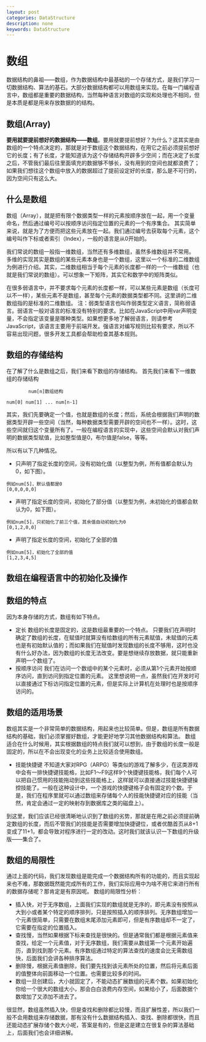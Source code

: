 ```yaml
---
layout: post
categories: DataStructure
description: none
keywords: DataStructure
---
```

# 数组
数据结构的鼻祖——数组，作为数据结构中最基础的一个存储方式，是我们学习一切数据结构、算法的基石。大部分数据结构都可以用数组来实现。在每一门编程语言中，数组都是重要的数据结构，当然每种语言对数组的实现和处理也不相同，但是本质是都是用来存放数据的的结构。

## 数组(Array)
**要用就要提前想好的数据结构——数组**。要用就要提前想好？为什么？这其实是由数组的一个特点决定的，那就是对于数组这个数据结构，在用它之前必须提前想好它的长度；有了长度，才能知道该为这个存储结构开辟多少空间；而在决定了长度之后，不管我们最后往里面填充的数据够不够长，没有用到的空间也就都浪费了；如果我们想往这个数组中放入的数据超过了提前设定好的长度，那么是不可行的，因为空间只有这么大。

## 什么是数组
数组（Array），就是把有限个数据类型一样的元素按顺序放在一起，用一个变量命名，然后通过编号可以按顺序访问指定位置的元素的一个有序集合。 其实简单来说，就是为了方便而把这些元素放在一起。我们通过编号去获取每个元素，这个编号叫作下标或者索引（Index），一般的语言是从0开始的。

我们常说的数组一般指一维数组，当然还有多维数组，虽然多维数组并不常用。 多维的实现其实是数组的某些元素本身也是一个数组，这里以一个标准的二维数组为例进行介绍。其实，二维数组相当于每个元素的长度都一样的一个一维数组（也就是我们常说的数组）。可以想象一下矩阵，其实它和数学中的矩阵类似。

在很多弱语言中，并不要求每个元素的长度都一样，可以某些元素是数组（长度可以不一样），某些元素不是数组，甚至每个元素的数据类型都不同。这里讲的二维数组指的是标准的二维数组。 注：弱类型语言也叫作弱类型定义语言，简称弱语言。弱语言一般对语言的标准没有特别的要求。比如在JavaScript中用var声明变量，不会指定该变量是哪种类型。如果想更多地了解弱语言，则请参考JavaScript，该语言主要用于前端开发。强语言对编写规则比较有要求，所以不容易出现问题，很多开发工具都会帮助检查其基本规则。

## 数组的存储结构
在了解了什么是数组之后，我们来看下数组的存储结构。
首先我们来看下一维数组的存储结构
```text
        num[n]数组结构

num[0] num[1] ... num[n-1]
```
其实，我们先要确定一个值，也就是数组的长度；然后，系统会根据我们声明的数据类型开辟一些空间（当然，每种数据类型需要开辟的空间也不一样）。这时，这些空间就归这个变量所有了。一般在编程语言的实现中，这些空间会默认对我们声明的数据类型赋值，比如整型值是0，布尔值是false，等等。

所以有以下几种情况。
- 只声明了指定长度的空间，没有初始化值（以整型为例，所有值都会默认为0，如下图）。
```text
例如num[5]，默认值都是0
[0,0,0,0,0]
```
- 声明了指定长度的空间，初始化了部分值（以整型为例，未初始化的值都会默认为0，如下图）。
```text
例如num[5]，只初始化了前三个值，其余值自动初始化为0
[0,1,2,0,0]
```
- 声明了指定长度的空间，初始化了全部的值
```text
例如num[5]，初始化了全部的值
[1,2,3,4,5]
```

## 数组在编程语言中的初始化及操作




## 数组的特点
因为本身存储的方式，数组有如下特点。
- 定长
数组的长度是固定的，这是数组最重要的一个特点。
只要我们在声明时确定了数组的长度，在赋值时就算没有给数组的所有元素赋值，未赋值的元素也是有初始默认值的；而如果我们在赋值时发现数组的长度不够用，这时也没有什么好办法，因为数组的长度无法改变。要是想继续存放数据，就只能重新声明一个数组了。
- 按顺序访问
我们在访问一个数组中的某个元素时，必须从第1个元素开始按顺序访问，直到访问到指定位置的元素。 这里想说明一点，虽然我们在开发时可以直接通过下标访问指定位置的元素，但是实际上计算机在处理时也是按顺序访问的。

## 数组的适用场景
数组其实是一个非常简单的数据结构，用起来也比较简单。但是，数组是所有数据结构的基础，我们必须掌握好数组，才能更好地学习其他数据结构和算法。 数组适合在什么时候用，其实根据数组的特点我们就可以想到，由于数组的长度一般是固定的，所以在不会出现变化的业务上比较适合使用数组。

- 技能快捷键
不知道大家对RPG（ARPG）等类似的游戏了解多少，在这类游戏中会有一排快捷键技能格，比如F1～F9这样9个快捷键技能格，我们每个人可以把自己惯用的技能拖动到这些技能格上，这样就可以直接通过技能快捷键操控技能了。一般在这种设计中，一个游戏的快捷键格子会有固定的个数。于是，我们在程序里就可以通过数组来存储每个人的技能快捷键对应的技能（当然，肯定会通过一定的映射存到数据库之类的磁盘上）。

到这里，我们应该已经很清晰地认识到了数组的劣势，那就是在用之前必须提前确定数组的长度，而后不管我们的技能是否需要增加快捷键位，或者优酷首页从8+1变成了11+1，都会导致对程序进行一定的改动。这时我们就该认识一下数组的升级版——集合了。



## 数组的局限性
通过上面的代码，我们发现数组是能完成一个数据结构所有的功能的，而且实现起来也不难，那数据既然能完成所有的工作，我们实际应用中为啥不用它来进行所有的数据存储呢？那肯定是有原因呢。
数组的局限性分析：
- 插入快，对于无序数组，上面我们实现的数组就是无序的，即元素没有按照从大到小或者某个特定的顺序排列，只是按照插入的顺序排列。无序数组增加一个元素很简单，只需要在数组末尾添加元素即可，但是有序数组却不一定了，它需要在指定的位置插入。
- 查找慢，当然如果根据下标来查找是很快的。但是通常我们都是根据元素值来查找，给定一个元素值，对于无序数组，我们需要从数组第一个元素开始遍历，直到找到那个元素。有序数组通过特定的算法查找的速度会比无需数组快，后面我们会讲各种排序算法。
- 删除慢，根据元素值删除，我们要先找到该元素所处的位置，然后将元素后面的值整体向前面移动一个位置。也需要比较多的时间。
- 数组一旦创建后，大小就固定了，不能动态扩展数组的元素个数。如果初始化你给一个很大的数组大小，那会白白浪费内存空间，如果给小了，后面数据个数增加了又添加不进去了。

很显然，数组虽然插入快，但是查找和删除都比较慢，而且扩展性差，所以我们一般不会用数组来存储数据，那有没有什么数据结构插入、查找、删除都很快，而且还能动态扩展存储个数大小呢，答案是有的，但是这是建立在很复杂的算法基础上，后面我们也会详细讲解。







